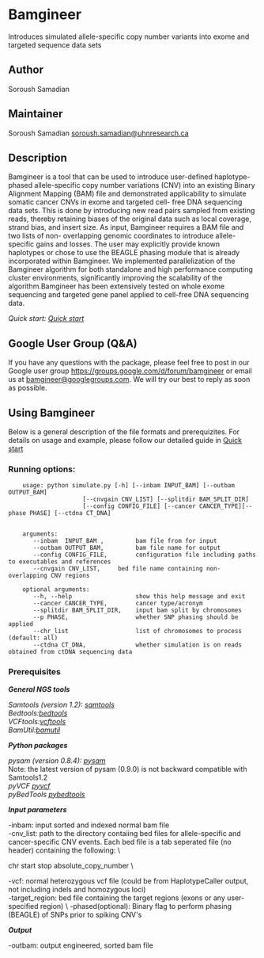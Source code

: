 # Bamgineer
Introduces simulated allele-specific copy number variants into exome and targeted sequence data sets

## Author
Soroush Samadian


## Maintainer
Soroush Samadian <soroush.samadian@uhnresearch.ca>

## Description
Bamgineer is a tool that can be used to introduce user-defined haplotype-phased allele-specific copy number variations (CNV) into an 
existing Binary Alignment Mapping (BAM) file and demonstrated applicability to simulate somatic cancer CNVs in exome and targeted cell-
free DNA sequencing data sets. This is done by introducing new read pairs sampled from existing reads, thereby retaining biases of the 
original data such as local coverage, strand bias, and insert size. As input, Bamgineer requires a BAM file and two lists of non-
overlapping genomic coordinates to introduce allele-specific gains and losses. The user may explicitly provide known haplotypes or chose 
to use the BEAGLE phasing module that is already incorporated within Bamgineer. We implemented parallelization of the Bamgineer 
algorithm for both standalone and high performance computing cluster environments, significantly improving the scalability of the 
algorithm.Bamgineer has been extensively tested on whole exome sequencing and targeted gene panel applied to cell-free DNA sequencing 
data.

*Quick start: [Quick start](https://github.com/pughlab/bamgineer/blob/master/docs/quick_start.md)* 

## Google User Group (Q&A)
If you have any questions with the package, please feel free to post in our Google user group 
https://groups.google.com/d/forum/bamgineer or email us at bamgineer@googlegroups.com. We will try our best to reply as soon as 
possible.

## Using Bamgineer
Below is a general description of the file formats and prerequizites. For details on usage and example, please follow our detailed guide in [Quick start](https://github.com/pughlab/bamgineer/blob/master/docs/quick_start.md)

### Running options:

        usage: python simulate.py [-h] [--inbam INPUT_BAM] [--outbam OUTPUT_BAM]
                         [--cnvgain CNV_LIST] [--splitdir BAM_SPLIT_DIR] 
                         [--config CONFIG_FILE] [--cancer CANCER_TYPE][--phase PHASE] [--ctdna CT_DNA]
                         
        
        arguments:
           --inbam  INPUT_BAM ,         bam file from for input
           --outbam OUTPUT_BAM,         bam file name for output
           --config CONFIG_FILE,        configuration file including paths to executables and references
           --cnvgain CNV_LIST,     bed file name containing non-overlapping CNV regions
        
        optional arguments:
           --h, --help                  show this help message and exit
           --cancer CANCER_TYPE,        cancer type/acronym
           --splitdir BAM_SPLIT_DIR,    input bam split by chromosomes
           --p PHASE,                   whether SNP phasing should be applied
           --chr_list                   list of chromosomes to process (default: all)
           --ctdna CT_DNA,              whether simulation is on reads obtained from ctDNA sequencing data   


### Prerequisites

***General NGS tools*** 

*Samtools (version 1.2): [samtools](http://samtools.sourceforge.net)* \
*Bedtools:[bedtools](http://bedtools.readthedocs.io/en/latest/)*\
*VCFtools:[vcftools](http://vcftools.sourceforge.net/index.html)*\
*BamUtil:[bamutil](https://genome.sph.umich.edu/wiki/BamUtil)*

***Python packages***

*pysam (version 0.8.4): [pysam](https://pypi.python.org/pypi/pysam)* \
Note: the latest version of pysam (0.9.0) is not backward compatible with Samtools1.2 \
*pyVCF [pyvcf](https://pypi.python.org/pypi/PyVCF)* \
*pyBedTools [pybedtools](https://pypi.python.org/pypi/pybedtools)*


***Input parameters***

-inbam: input sorted and indexed normal bam file \
-cnv_list: path to the directory contaiing bed files for allele-specific and cancer-specific CNV events. Each bed file is a tab seperated file (no header) containing the following: \

chr     start   stop    absolute_copy_number \

-vcf: normal heterozygous vcf file (could be from HaplotypeCaller output, not including indels and homozygous loci) \
-target_region: bed file containing the target regions (exons or any user-specified region) \ 
-phased(optional): Binary flag to perform phasing (BEAGLE) of SNPs prior to spiking CNV's


***Output***

-outbam: output engineered, sorted bam file 
